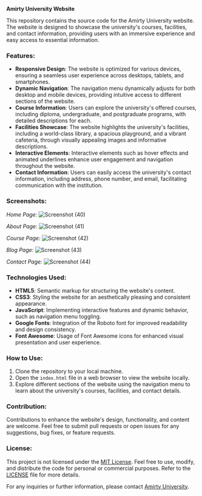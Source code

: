 **Amirty University Website**

This repository contains the source code for the Amirty University website. The website is designed to showcase the university's courses, facilities, and contact information, providing users with an immersive experience and easy access to essential information.

### Features:
- **Responsive Design**: The website is optimized for various devices, ensuring a seamless user experience across desktops, tablets, and smartphones.
- **Dynamic Navigation**: The navigation menu dynamically adjusts for both desktop and mobile devices, providing intuitive access to different sections of the website.
- **Course Information**: Users can explore the university's offered courses, including diploma, undergraduate, and postgraduate programs, with detailed descriptions for each.
- **Facilities Showcase**: The website highlights the university's facilities, including a world-class library, a spacious playground, and a vibrant cafeteria, through visually appealing images and informative descriptions.
- **Interactive Elements**: Interactive elements such as hover effects and animated underlines enhance user engagement and navigation throughout the website.
- **Contact Information**: Users can easily access the university's contact information, including address, phone number, and email, facilitating communication with the institution.

### Screenshots:
*Home Page:*
![Screenshot (40)](https://github.com/surajkumar345678/Amirty-University/assets/60316890/6d290fd5-dfec-49b2-bd86-fdeb391a75ea)

*About Page:*
![Screenshot (41)](https://github.com/surajkumar345678/Amirty-University/assets/60316890/c26cb685-ca69-4f73-85d4-c2ceb845dce2)

*Course Page:*
![Screenshot (42)](https://github.com/surajkumar345678/Amirty-University/assets/60316890/b657e562-9276-4078-a4d0-3c1208297f4c)

*Blog Page:*
![Screenshot (43)](https://github.com/surajkumar345678/Amirty-University/assets/60316890/cd0f5178-e12a-4bc6-89df-50ef0a829882)

*Contact Page:*
![Screenshot (44)](https://github.com/surajkumar345678/Amirty-University/assets/60316890/de80e240-4215-4f8c-a2b2-6ffcd87124c0)


### Technologies Used:
- **HTML5**: Semantic markup for structuring the website's content.
- **CSS3**: Styling the website for an aesthetically pleasing and consistent appearance.
- **JavaScript**: Implementing interactive features and dynamic behavior, such as navigation menu toggling.
- **Google Fonts**: Integration of the Roboto font for improved readability and design consistency.
- **Font Awesome**: Usage of Font Awesome icons for enhanced visual presentation and user experience.

### How to Use:
1. Clone the repository to your local machine.
2. Open the `index.html` file in a web browser to view the website locally.
3. Explore different sections of the website using the navigation menu to learn about the university's courses, facilities, and contact details.

### Contribution:
Contributions to enhance the website's design, functionality, and content are welcome. Feel free to submit pull requests or open issues for any suggestions, bug fixes, or feature requests.

### License:
This project is not licensed under the [MIT License](LICENSE). Feel free to use, modify, and distribute the code for personal or commercial purposes. Refer to the [LICENSE](LICENSE) file for more details.

For any inquiries or further information, please contact [Amirty University](https://amirtyuniversity.netlify.app/contact).
